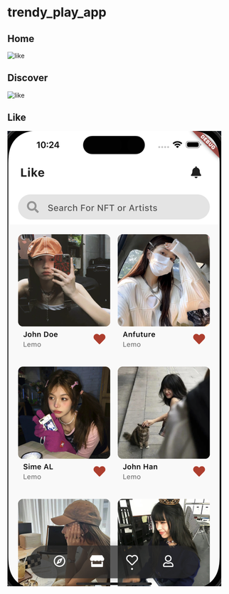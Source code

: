 # trendy_play_app

## Home

![like](./assets/md/1.gif)

## Discover

![like](./assets/md/3.gif)

## Like

![like](./assets/md/image.png)